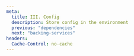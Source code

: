 ```yaml
---
meta:
  title: III. Config
  description: Store config in the environment
  previous: "dependencies"
  next: "backing-services"
headers:
  Cache-Control: no-cache
---
```

